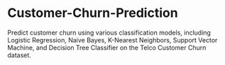 # Customer-Churn-Prediction
Predict customer churn using various classification models, including Logistic Regression, Naive Bayes, K-Nearest Neighbors, Support Vector Machine, and Decision Tree Classifier on the Telco Customer Churn dataset.
